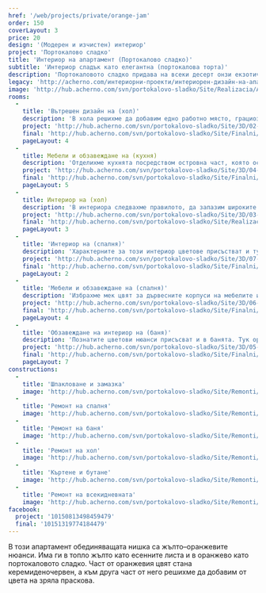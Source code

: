 ```yaml
---
href: '/web/projects/private/orange-jam'
order: 150
coverLayout: 3
price: 20
design: '(Модерен и изчистен) интериор'
project: 'Портокалово сладко'
title: 'Интериор на апартамент (Портокалово сладко)'
subtitle: 'Интериор сладък като елегантна (портокалова торта)'
description: 'Портокаловото сладко придава на всеки десерт онзи екзотичен вкус, който те кара да се чувстваш все едно си на почивка на някой далечен плаж. Сладостта му не е прекалена, вместо това сладкото от портокали фино допълва с хубавия си аромат и лек вкус всичко, към което се добави.'
legacy: 'http://acherno.com/интериорни-проекти/интериорен-дизайн-на-апартаменти/портокалово-сладко/интериор.html'
image: 'http://hub.acherno.com/svn/portokalovo-sladko/Site/Realizacia/AchL6a.jpg'
rooms:
  -
    title: 'Вътрешен дизайн на (хол)'
    description: 'В хола решихме да добавим едно работно място, грациозно вписвайки го в интериора въпреки ограниченото пространство.'
    project: 'http://hub.acherno.com/svn/portokalovo-sladko/Site/3D/02-h_f.jpg'
    final: 'http://hub.acherno.com/svn/portokalovo-sladko/Site/Finalni/AchL7a.jpg'
    pageLayout: 4
  - 
    title: Мебели и обзавеждане на (кухня)
    description: 'Отделихме кухнята посредством островна част, която освен визуално отделяне ни даде така необходимия работен плот и достатъчно места, които да побират всичко необходимо.'
    project: 'http://hub.acherno.com/svn/portokalovo-sladko/Site/3D/04-h_f.jpg'
    final: 'http://hub.acherno.com/svn/portokalovo-sladko/Site/Finalni/AchL9.jpg'
    pageLayout: 5
  -
    title: Интериор на (хол)
    description: 'В интериора следвахме правилото, да запазим широките пространства в апартамента.'
    project: 'http://hub.acherno.com/svn/portokalovo-sladko/Site/3D/03-h_f.jpg'
    final: 'http://hub.acherno.com/svn/portokalovo-sladko/Site/Realizacia/AchL6a.jpg'
    pageLayout: 3
  -
    title: 'Интериор на (спалня)'
    description: 'Характерните за този интериор цветове присъстват и тук, но с добавени зелени жилки, наподобяващи мекия цвят на прясното сено. Пода покрихме с мек мокет, за да е уютно и топло.'
    project: 'http://hub.acherno.com/svn/portokalovo-sladko/Site/3D/07-s_f.jpg'
    final: 'http://hub.acherno.com/svn/portokalovo-sladko/Site/Finalni/AchL1.jpg'
    pageLayout: 2
  -
    title: 'Мебели и обзавеждане на (спалня)'
    description: 'Избрахме мек цвят за дървесните корпуси на мебелите и още по-мек и нежен цвят за стените.'
    project: 'http://hub.acherno.com/svn/portokalovo-sladko/Site/3D/06-s_f.jpg'
    final: 'http://hub.acherno.com/svn/portokalovo-sladko/Site/Finalni/AchL5.jpg'
    pageLayout: 4
  -
    title: 'Обзавеждане на интериор на (баня)'
    description: 'Познатите цветови нюанси присъсват и в банята. Тук оранжевото е най-ярко и свежо, за да започваш деня с цвят и настроение. Оборудването се състои от вана, тоалетна и удобна мивка.  Сложихме и параван, за да не пръска вода от душа.'
    project: 'http://hub.acherno.com/svn/portokalovo-sladko/Site/3D/05-b_f.jpg'
    final: 'http://hub.acherno.com/svn/portokalovo-sladko/Site/Finalni/AchL16.jpg'
    pageLayout: 7
constructions:
  -
    title: 'Шпакловане и замазка'
    image: 'http://hub.acherno.com/svn/portokalovo-sladko/Site/Remonti/IMG_2374.JPG'
  -
    title: 'Ремонт на спалня'
    image: 'http://hub.acherno.com/svn/portokalovo-sladko/Site/Remonti/IMG_4367.JPG'
  -
    title: 'Ремонт на баня'
    image: 'http://hub.acherno.com/svn/portokalovo-sladko/Site/Remonti/IMG_2370.JPG'
  -
    title: 'Ремонт на хол'
    image: 'http://hub.acherno.com/svn/portokalovo-sladko/Site/Remonti/IMG_4400.JPG'
  -
    title: 'Къртене и бутане'
    image: 'http://hub.acherno.com/svn/portokalovo-sladko/Site/Remonti/IMG_3106.JPG'
  -
    title: 'Ремонт на всекидневната'
    image: 'http://hub.acherno.com/svn/portokalovo-sladko/Site/Remonti/IMG_4366.JPG'
facebook:
  project: '10150813498459479'
  final: '10151319774184479'
---
```

В този апартамент обединяващата нишка са жълто–оранжевите нюанси. Има ги в топло жълто като есенните листа и в оранжево като портокаловото сладко. Част от оранжевия цвят стана керемиденочервен, а към друга част от него решихме да добавим от цвета на зряла праскова.
